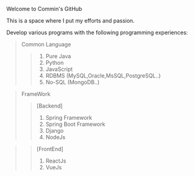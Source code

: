 Welcome to Commin's GitHub

This is a space where I put my efforts and passion.

Develop various programs with the following programming experiences:

> Common Language
>> 1. Pure Java
>> 2. Python
>> 3. JavaScript
>> 4. RDBMS (MySQL,Oracle,MsSQL,PostgreSQL..)
>> 5. No-SQL (MongoDB..)

> FrameWork
>> [Backend]
>> 1. Spring Framework
>> 2. Spring Boot Framework
>> 3. Django
>> 4. NodeJs

>> [FrontEnd]
>> 1. ReactJs
>> 2. VueJs

